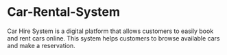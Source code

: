 # Car-Rental-System
Car Hire System is a digital platform that allows customers to easily book and rent cars online. This system helps customers to browse available cars and make a reservation.
